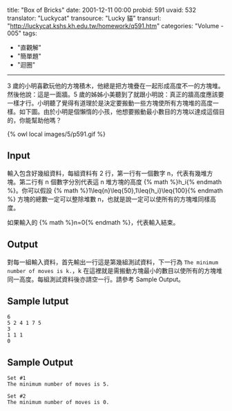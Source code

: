 title: "Box of Bricks"
date: 2001-12-11 00:00
probid: 591
uvaid: 532
translator: "Luckycat"
transource: "Lucky 貓"
transurl: "http://luckycat.kshs.kh.edu.tw/homework/q591.htm"
categories: "Volume - 005"
tags:
- "直觀解"
- "簡單題"
- "迴圈"
---

3 歲的小明喜歡玩他的方塊積木，他總是把方塊疊在一起形成高度不一的方塊堆。然後他說：這是一面牆。5 歲的姊姊小美聽到了就跟小明說：真正的牆高度應該要一樣才行。小明聽了覺得有道理於是決定要搬動一些方塊使所有方塊堆的高度一樣。如下圖。由於小明是個懶惰的小孩，他想要搬動最小數目的方塊以達成這個目的，你能幫助他嗎？

{% owl local images/5/p591.gif %}

<!-- more -->

## Input ##

輸入包含好幾組資料，每組資料有 2 行，第一行有一個數字 n，代表有幾堆方塊。第二行有 n 個數字分別代表這 n 堆方塊的高度 {% math %}h_i{% endmath %}。你可以假設 {% math %}1\leq{n}\leq{50},1\leq{h_i}\leq{100}{% endmath %} 方塊的總數一定可以整除堆數 n，也就是說一定可以使所有的方塊堆同樣高度。

如果輸入的 {% math %}n=0{% endmath %}，代表輸入結束。

## Output ##

對每一組輸入資料，首先輸出一行這是第幾組測試資料，下一行為 `The minimum number of moves is k.`，k 在這裡就是需搬動方塊最小的數目以使所有的方塊堆同一高度。每組測試資料後亦請空一行。請參考 Sample Output。

## Sample Iutput ##

	6
	5 2 4 1 7 5
	3
	1 1 1
	0

## Sample Output ##

	Set #1
	The minimum number of moves is 5.

	Set #2
	The minimum number of moves is 0.
	　
